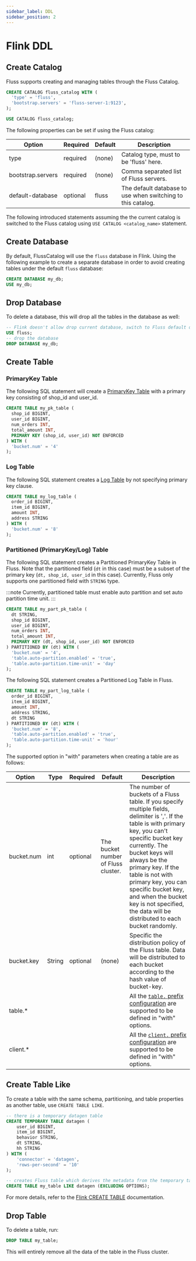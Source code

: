 ```yaml
---
sidebar_label: DDL
sidebar_position: 2
---
```


# Flink DDL

## Create Catalog
Fluss supports creating and managing tables through the Fluss Catalog.
```sql 
CREATE CATALOG fluss_catalog WITH (
  'type' = 'fluss',
  'bootstrap.servers' = 'fluss-server-1:9123',
);

USE CATALOG fluss_catalog;
```
The following properties can be set if using the Fluss catalog:

| Option            | Required | Default | Description                                                 | 
|-------------------|----------|---------|-------------------------------------------------------------|
| type              | required | (none)  | Catalog type, must to be 'fluss' here.                      |
| bootstrap.servers | required | (none)  | Comma separated list of Fluss servers.                      |
| default-database  | optional | fluss   | The default database to use when switching to this catalog. |

The following introduced statements assuming the the current catalog is switched to the Fluss catalog using `USE CATALOG <catalog_name>` statement.

## Create Database

By default, FlussCatalog will use the `fluss` database in Flink. Using the following example to create a separate database in order to avoid creating tables under the default `fluss` database:

```sql
CREATE DATABASE my_db;
USE my_db;
```

## Drop Database

To delete a database, this will drop all the tables in the database as well:

```sql
-- Flink doesn't allow drop current database, switch to Fluss default database
USE fluss;
-- drop the database
DROP DATABASE my_db;
```

## Create Table

### PrimaryKey Table

The following SQL statement will create a [PrimaryKey Table](table-design/table-types/pk-table.md) with a primary key consisting of shop_id and user_id.
```sql 
CREATE TABLE my_pk_table (
  shop_id BIGINT,
  user_id BIGINT,
  num_orders INT,
  total_amount INT,
  PRIMARY KEY (shop_id, user_id) NOT ENFORCED
) WITH (
  'bucket.num' = '4'
);
```

### Log Table

The following SQL statement creates a [Log Table](table-design/table-types/log-table.md) by not specifying primary key clause.

```sql 
CREATE TABLE my_log_table (
  order_id BIGINT,
  item_id BIGINT,
  amount INT,
  address STRING
) WITH (
  'bucket.num' = '8'
);
```

### Partitioned (PrimaryKey/Log) Table

The following SQL statement creates a Partitioned PrimaryKey Table in Fluss. Note that the partitioned field (`dt` in this case) must be a subset of the primary key (`dt, shop_id, user_id` in this case).
Currently, Fluss only supports one partitioned field with `STRING` type.

:::note
Currently, partitioned table must enable auto partition and set auto partition time unit.
:::

```sql 
CREATE TABLE my_part_pk_table (
  dt STRING,
  shop_id BIGINT,
  user_id BIGINT,
  num_orders INT,
  total_amount INT,
  PRIMARY KEY (dt, shop_id, user_id) NOT ENFORCED
) PARTITIONED BY (dt) WITH (
  'bucket.num' = '4',
  'table.auto-partition.enabled' = 'true',
  'table.auto-partition.time-unit' = 'day'
);
```

The following SQL statement creates a Partitioned Log Table in Fluss.

```sql
CREATE TABLE my_part_log_table (
  order_id BIGINT,
  item_id BIGINT,
  amount INT,
  address STRING,
  dt STRING
) PARTITIONED BY (dt) WITH (
  'bucket.num' = '8',
  'table.auto-partition.enabled' = 'true',
  'table.auto-partition.time-unit' = 'hour'
);
```


The supported option in "with" parameters when creating a table are as follows:

| Option                             | Type     | Required | Default                             | Description                                                                                                                                                                                                                                                                                                                                                                             |
|------------------------------------|----------|----------|-------------------------------------|-----------------------------------------------------------------------------------------------------------------------------------------------------------------------------------------------------------------------------------------------------------------------------------------------------------------------------------------------------------------------------------------|
| bucket.num                         | int      | optional | The bucket number of Fluss cluster. | The number of buckets of a Fluss table. If you specify multiple fields, delimiter is ','. If the table is with primary key, you can't specific bucket key currently. The bucket keys will always be the primary key. If the table is not with primary key, you can specific bucket key, and when the bucket key is not specified, the data will be distributed to each bucket randomly. |
| bucket.key                         | String   | optional | (none)                              | Specific the distribution policy of the Fluss table. Data will be distributed to each bucket according to the hash value of bucket-key.                                                                                                                                                                                                                                                 |
| table.*                            |          |          |                                     | All the [`table.` prefix configuration](/docs/maintenance/configuration.md) are supported to be defined in "with" options.                                                                                                                                                                                                                                                              |
| client.*                           |          |          |                                     | All the [`client.` prefix configuration](/docs/maintenance/configuration.md) are supported to be defined in "with" options.                                                                                                                                                                                                                                                             |

## Create Table Like

To create a table with the same schema, partitioning, and table properties as another table, use `CREATE TABLE LIKE`.

```sql
-- there is a temporary datagen table
CREATE TEMPORARY TABLE datagen (
    user_id BIGINT,
    item_id BIGINT,
    behavior STRING,
    dt STRING,
    hh STRING
) WITH (
    'connector' = 'datagen',
    'rows-per-second' = '10'
);

-- creates Fluss table which derives the metadata from the temporary table excluding options
CREATE TABLE my_table LIKE datagen (EXCLUDING OPTIONS);
```
For more details, refer to the [Flink CREATE TABLE](https://nightlies.apache.org/flink/flink-docs-release-1.20/docs/dev/table/sql/create/#like) documentation.


## Drop Table

To delete a table, run:

```sql
DROP TABLE my_table;
```

This will entirely remove all the data of the table in the Fluss cluster.


